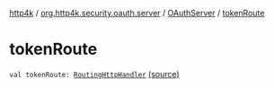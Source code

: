 [http4k](../../index.md) / [org.http4k.security.oauth.server](../index.md) / [OAuthServer](index.md) / [tokenRoute](./token-route.md)

# tokenRoute

`val tokenRoute: `[`RoutingHttpHandler`](../../org.http4k.routing/-routing-http-handler/index.md) [(source)](https://github.com/http4k/http4k/blob/master/http4k-security-oauth/src/main/kotlin/org/http4k/security/oauth/server/OAuthServer.kt#L75)